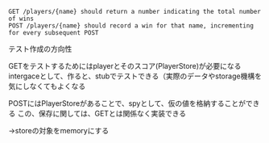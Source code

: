 

```
GET /players/{name} should return a number indicating the total number of wins
POST /players/{name} should record a win for that name, incrementing for every subsequent POST
```

テスト作成の方向性

GETをテストするためにはplayerとそのスコア(PlayerStore)が必要になる
intergaceとして、作ると、stubでテストできる（実際のデータやstorage機構を気にしなくてもよくなる

POSTにはPlayerStoreがあることで、spyとして、仮の値を格納することができる
この、保存に関しては、GETとは関係なく実装できる

->storeの対象をmemoryにする